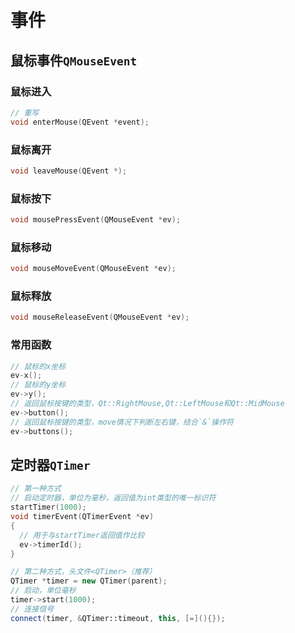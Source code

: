 # 事件
## 鼠标事件`QMouseEvent`
### 鼠标进入
```c++
// 重写
void enterMouse(QEvent *event);
```
### 鼠标离开
```c++
void leaveMouse(QEvent *);
```
### 鼠标按下
```c++
void mousePressEvent(QMouseEvent *ev);
```
### 鼠标移动
```c++
void mouseMoveEvent(QMouseEvent *ev);
```
### 鼠标释放
```c++
void mouseReleaseEvent(QMouseEvent *ev);
```
### 常用函数
```c++
// 鼠标的x坐标
ev-x();
// 鼠标的y坐标
ev->y();
// 返回鼠标按键的类型，Qt::RightMouse,Qt::LeftMouse和Qt::MidMouse
ev->button();
// 返回鼠标按键的类型，move情况下判断左右键，结合`&`操作符
ev->buttons();
```
## 定时器`QTimer`
```c++
// 第一种方式
// 启动定时器，单位为毫秒，返回值为int类型的唯一标识符
startTimer(1000);
void timerEvent(QTimerEvent *ev)
{
  // 用于与startTimer返回值作比较
  ev->timerId();
}

// 第二种方式，头文件<QTimer>（推荐）
QTimer *timer = new QTimer(parent);
// 启动，单位毫秒
timer->start(1000);
// 连接信号
connect(timer, &QTimer::timeout, this, [=](){});
```
